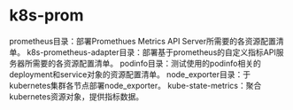 # k8s-prom

prometheus目录：部署Promethues Metrics API Server所需要的各资源配置清单。
k8s-prometheus-adapter目录：部署基于prometheus的自定义指标API服务器所需要的各资源配置清单。
podinfo目录：测试使用的podinfo相关的deployment和service对象的资源配置清单。
node_exporter目录：于kubernetes集群各节点部署node_exporter。
kube-state-metrics：聚合kubernetes资源对象，提供指标数据。



